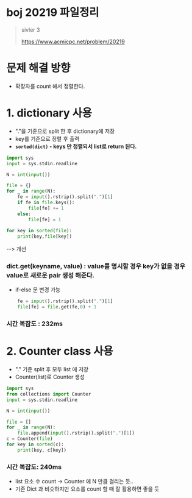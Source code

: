 # boj 20219 파일정리
> sivler 3
> 
> https://www.acmicpc.net/problem/20219

# 문제 해결 방향 
- 확장자를 count 해서 정렬한다.

# 1. dictionary 사용
- "."을 기준으로 split 한 후 dictionary에 저장
- key를 기준으로 정렬 후 출력
- __`sorted(dict)`  - keys 만 정렬되서 list로 return 된다.__
```python
import sys
input = sys.stdin.readline

N = int(input())

file = {}
for _ in range(N):
    fe = input().rstrip().split(".")[1]
    if fe in file.keys():
        file[fe] += 1
    else:
        file[fe] = 1
        
for key in sorted(file):
    print(key,file[key])
```
--> 개선
### dict.get(keyname, value) : value를 명시할 경우 key가 없을 경우 value로 새로운 pair 생성 해준다.
- if-else 문 변경 가능
```python
    fe = input().rstrip().split(".")[1]
    file[fe] = file.get(fe,0) + 1
```

### 시간 복잡도 : 232ms

# 2. Counter class 사용
- "." 기준 split 후 모두 list 에 저장
- Counter(list)로 Counter 생성
```python
import sys
from collections import Counter
input = sys.stdin.readline

N = int(input())

file = []
for _ in range(N):
    file.append(input().rstrip().split(".")[1])
c = Counter(file)
for key in sorted(c):
    print(key, c[key])
```

### 시간 복잡도: 240ms
- list 요소 수 count -> Counter 에 N 만큼 걸리는 듯..
- 기존 Dict 과 비슷하지만 요소를 count 할 때 잘 활용하면 좋을 듯